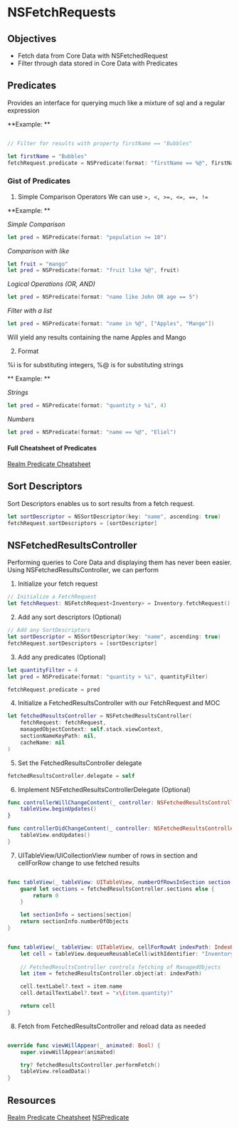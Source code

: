 # NSFetchRequests

## Objectives

- Fetch data from Core Data with NSFetchedRequest
- Filter through data stored in Core Data with Predicates


## Predicates

Provides an interface for querying much like a mixture of sql and a regular expression

**Example: **

```swift

// Filter for results with property firstName == "Bubbles"

let firstName = "Bubbles"
fetchRequest.predicate = NSPredicate(format: "firstName == %@", firstName)
```

### Gist of Predicates

1. Simple Comparison Operators
We can use ```>, <, >=, <=, ==, !=```

**Example: **

*Simple Comparison*
```swift
let pred = NSPredicate(format: "population >= 10")
```

*Comparison with like*
```swift
let fruit = "mango"
let pred = NSPredicate(format: "fruit like %@", fruit)
```

*Logical Operations (OR, AND)*
```swift
let pred = NSPredicate(format: "name like John OR age == 5")
```

*Filter with a list*

```swift
let pred = NSPredicate(format: "name in %@", ["Apples", "Mango"])
```

Will yield any results containing the name Apples and Mango

2. Format

%i is for substituting integers, %@ is for substituting strings

** Example: **

*Strings*
```swift
let pred = NSPredicate(format: "quantity > %i", 4)
```

*Numbers*
```swift
let pred = NSPredicate(format: "name == %@", "Eliel")
```

#### Full Cheatsheet of Predicates

[Realm Predicate Cheatsheet](https://academy.realm.io/posts/nspredicate-cheatsheet/)


## Sort Descriptors

Sort Descriptors enables us to sort results from a fetch request.

```swift
let sortDescriptor = NSSortDescriptor(key: "name", ascending: true)
fetchRequest.sortDescriptors = [sortDescriptor]
```

## NSFetchedResultsController

Performing queries to Core Data and displaying them has never been easier.
Using NSFetchedResultsController, we can perform 

1. Initialize your fetch request

```swift
// Initialize a FetchRequest
let fetchRequest: NSFetchRequest<Inventory> = Inventory.fetchRequest()
```

2. Add any sort descriptors (Optional)

```swift
// Add any SortDescriptors
let sortDescriptor = NSSortDescriptor(key: "name", ascending: true)
fetchRequest.sortDescriptors = [sortDescriptor]
```

3. Add any predicates (Optional)

```swift
let quantityFilter = 4
let pred = NSPredicate(format: "quantity > %i", quantityFilter)

fetchRequest.predicate = pred
```

4. Initialize a FetchedResultsController with our FetchRequest and MOC

```swift
let fetchedResultsController = NSFetchedResultsController(
    fetchRequest: fetchRequest,
    managedObjectContext: self.stack.viewContext,
    sectionNameKeyPath: nil,
    cacheName: nil
)
```

5. Set the FetchedResultsController delegate

```swift
fetchedResultsController.delegate = self
```

6. Implement NSFetchedResultsControllerDelegate (Optional)

```swift
func controllerWillChangeContent(_ controller: NSFetchedResultsController<NSFetchRequestResult> {
    tableView.beginUpdates()
}

func controllerDidChangeContent(_ controller: NSFetchedResultsController<NSFetchRequestResult>) {
    tableView.endUpdates()
}
```

7. UITableView/UICollectionView number of rows in section and cellForRow change to use fetched results

```swift

func tableView(_ tableView: UITableView, numberOfRowsInSection section: Int) -> Int {
    guard let sections = fetchedResultsController.sections else {
        return 0
    }

    let sectionInfo = sections[section]
    return sectionInfo.numberOfObjects
}


func tableView(_ tableView: UITableView, cellForRowAt indexPath: IndexPath) -> UITableViewCell {
    let cell = tableView.dequeueReusableCell(withIdentifier: "InventoryCell", for: indexPath)
    
    // FetchedResultsController controls fetching of ManagedObjects
    let item = fetchedResultsController.object(at: indexPath)

    cell.textLabel?.text = item.name
    cell.detailTextLabel?.text = "x\(item.quantity)"

    return cell
}
```


8. Fetch from FetchedResultsController and reload data as needed
```swift

override func viewWillAppear(_ animated: Bool) {
    super.viewWillAppear(animated)

    try? fetchedResultsController.performFetch()
    tableView.reloadData()
}
```

## Resources

[Realm Predicate Cheatsheet](https://academy.realm.io/posts/nspredicate-cheatsheet/)
[NSPredicate](http://nshipster.com/nspredicate/)
